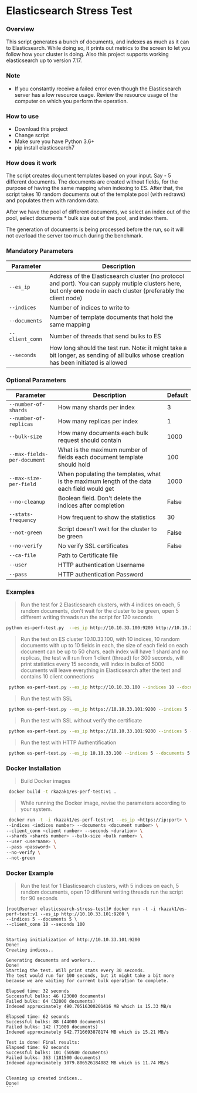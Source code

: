 # Elasticsearch Stress Test

### Overview
This script generates a bunch of documents, and indexes as much as it can to Elasticsearch. While doing so, it prints out metrics to the screen to let you follow how your cluster is doing. Also this project supports working elasticsearch up to version 7.17.

### Note
* If you constantly receive a failed error even though the Elasticsearch server has a low resource usage. Review the resource usage of the computer on which you perform the operation.

### How to use
* Download this project
* Change script
* Make sure you have Python 3.6+
* pip install elasticsearch7  


### How does it work
The script creates document templates based on your input. Say - 5 different documents.
The documents are created without fields, for the purpose of having the same mapping when indexing to ES.
After that, the script takes 10 random documents out of the template pool (with redraws) and populates them with random data.

After we have the pool of different documents, we select an index out of the pool, select documents * bulk size out of the pool, and index them.

The generation of documents is being processed before the run, so it will not overload the server too much during the benchmark.

### Mandatory Parameters
| Parameter | Description |
| --- | --- |
| `--es_ip` | Address of the Elasticsearch cluster (no protocol and port). You can supply mutiple clusters here, but only **one** node in each cluster (preferably the client node) |
| `--indices` | Number of indices to write to |
| `--documents` | Number of template documents that hold the same mapping |
| `--client_conn` | Number of threads that send bulks to ES |
| `--seconds` | How long should the test run. Note: it might take a bit longer, as sending of all bulks whose creation has been initiated is allowed |


### Optional Parameters
| Parameter | Description | Default
| --- | --- | --- |
| `--number-of-shards` | How many shards per index |3|
| `--number-of-replicas` | How many replicas per index |1|
| `--bulk-size` | How many documents each bulk request should contain |1000|
| `--max-fields-per-document` | What is the maximum number of fields each document template should hold |100|
| `--max-size-per-field` | When populating the templates, what is the maximum length of the data each field would get |1000|
| `--no-cleanup` | Boolean field. Don't delete the indices after completion |False|
| `--stats-frequency` | How frequent to show the statistics |30|
| `--not-green` | Script doesn't wait for the cluster to be green |False|
| `--no-verify` | No verify SSL certificates|False|
| `--ca-file` | Path to Certificate file ||
| `--user` | HTTP authentication Username ||
| `--pass` | HTTP authentication Password ||




### Examples
> Run the test for 2 Elasticsearch clusters, with 4 indices on each, 5 random documents, don't wait for the cluster to be green, open 5 different writing threads run the script for 120 seconds
```bash
python es-perf-test.py  --es_ip http://10.10.33.100:9200 http://10.10.33.101:9200 --indices 4 --documents 5 --seconds 120 --not-green --client_conn 5
```

> Run the test on ES cluster 10.10.33.100, with 10 indices, 10 random documents with up to 10 fields in each, the size of each field on each document can be up to 50 chars, each index will have 1 shard and no replicas, the test will run from 1 client (thread) for 300 seconds, will print statistics every 15 seconds, will index in bulks of 5000 documents  will leave everything in Elasticsearch after the test and contains 10 client connections
```bash
 python es-perf-test.py --es_ip http://10.10.33.100 --indices 10 --documents 10 --client_conn 10 --seconds 300 --number-of-shards 1 --number-of-replicas 0 --bulk-size 5000 --max-fields-per-document 10 --max-size-per-field 50 --no-cleanup --stats-frequency 15
```

> Run the test with SSL
```bash
 python es-perf-test.py --es_ip https://10.10.33.101:9200 --indices 5 --documents 5 --client_conn 2  --seconds 120 --ca-file /path/ca.pem
```

> Run the test with SSL without verify the certificate
```bash
 python es-perf-test.py --es_ip https://10.10.33.101:9200 --indices 5 --documents 5 --client_conn 1 --seconds 120 --no-verify
```

> Run the test with HTTP Authentification
```bash
 python es-perf-test.py --es_ip 10.10.33.100 --indices 5 --documents 5 --client_conn 1 --seconds 120 --user elastic --pass changeme
```

### Docker Installation

> Build Docker images
```bash
 docker build -t rkazak1/es-perf-test:v1 .
```
> While running the Docker image, revise the parameters according to your system.
```bash
 docker run -t -i rkazak1/es-perf-test:v1 --es_ip <https://ip:port> \
--indices <indices number> --documents <document number> \
--client_conn <client number> --seconds <duration> \
--shards <shards number> --bulk-size <bulk number> \
--user <username> \
--pass <password> \
--no-verify \
--not-green
```


### Docker Example
>  Run the test for 1 Elasticsearch clusters, with 5 indices on each, 5 random documents, open 10 different writing threads run the script for 90 seconds
````
[root@server elasticsearch-stress-test]# docker run -t -i rkazak1/es-perf-test:v1 --es_ip http://10.10.33.101:9200 \
--indices 5 --documents 5 \
--client_conn 10 --seconds 100 


Starting initialization of http://10.10.33.101:9200
Done!
Creating indices..

Generating documents and workers..
Done!
Starting the test. Will print stats every 30 seconds.
The test would run for 100 seconds, but it might take a bit more because we are waiting for current bulk operation to complete.

Elapsed time: 32 seconds
Successful bulks: 46 (23000 documents)
Failed bulks: 64 (32000 documents)
Indexed approximately 490.70516300201416 MB which is 15.33 MB/s

Elapsed time: 62 seconds
Successful bulks: 88 (44000 documents)
Failed bulks: 142 (71000 documents)
Indexed approximately 942.7716693878174 MB which is 15.21 MB/s

Test is done! Final results:
Elapsed time: 92 seconds
Successful bulks: 101 (50500 documents)
Failed bulks: 363 (181500 documents)
Indexed approximately 1079.806526184082 MB which is 11.74 MB/s


Cleaning up created indices..
Done!
```

